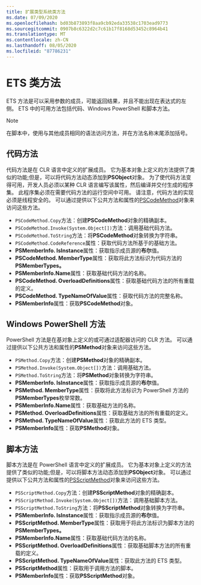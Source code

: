 ```yaml
---
title: 扩展类型系统类方法
ms.date: 07/09/2020
ms.openlocfilehash: bd03b873893f8aa9cb92eda33538c1703ead9773
ms.sourcegitcommit: 0907b8c6322d2c7c61b17f8168d53452c8964b41
ms.translationtype: MT
ms.contentlocale: zh-CN
ms.lasthandoff: 08/05/2020
ms.locfileid: "87786231"
---
```

# <a name="ets-class-methods"></a>ETS 类方法

ETS 方法是可以采用参数的成员，可能返回结果，并且不能出现在表达式的左侧。 ETS 中的可用方法包括代码、Windows PowerShell 和脚本方法。

> [!NOTE]
> 在脚本中，使用与其他成员相同的语法访问方法，并在方法名称末尾添加括号。

## <a name="code-methods"></a>代码方法

代码方法是在 CLR 语言中定义的扩展成员。 它为基本对象上定义的方法提供了类似的功能;但是，可以将代码方法动态添加到**PSObject**对象。 为了使代码方法变得可用，开发人员必须以某种 CLR 语言编写该属性，然后编译并交付生成的程序集。 此程序集必须在需要代码方法的运行空间中可用。 请注意，代码方法的实现必须是线程安全的。 可以通过提供以下公共方法和属性的[PSCodeMethod](/dotnet/api/system.management.automation.pscodemethod)对象来访问这些方法。

- `PSCodeMethod.Copy`方法：创建**PSCodeMethod**对象的精确副本。
- `PSCodeMethod.Invoke(System.Object[])`方法：调用基础代码方法。
- `PSCodeMethod.ToString`方法：将**PSCodeMethod**对象转换为字符串。
- `PSCodeMethod.CodeReference`属性：获取代码方法所基于的基础方法。
- **PSMemberInfo. IsInstance**属性：获取指示成员源的**布尔**值。
- **PSCodeMethod. MemberType**属性：获取将此方法标识为代码方法的**PSMemberTypes。**
- **PSMemberInfo.Name**属性：获取基础代码方法的名称。
- **PSCodeMethod. OverloadDefinitions**属性：获取基础代码方法的所有重载的定义。
- **PSCodeMethod. TypeNameOfValue**属性：获取代码方法的完整名称。
- **PSMemberInfo**属性：获取**PSCodeMethod**对象。

## <a name="windows-powershell-methods"></a>Windows PowerShell 方法

PowerShell 方法是在基对象上定义的或可通过适配器访问的 CLR 方法。 可以通过提供以下公共方法和属性的**PSMethod**对象来访问这些方法。

- `PSMethod.Copy`方法：创建**PSMethod**对象的精确副本。
- `PSMethod.Invoke(System.Object[])`方法：调用基础方法。
- `PSMethod.ToString`方法：将**PSMethod**对象转换为字符串。
- **PSMemberInfo. IsInstance**属性：获取指示成员源的**布尔**值。
- **PSMethod. MemberType**属性：获取将此方法标识为 PowerShell 方法的**PSMemberTypes**枚举常数。
- **PSMemberInfo.Name**属性：获取基础方法的名称。
- **PSMethod. OverloadDefinitions**属性：获取基础方法的所有重载的定义。
- **PSMethod. TypeNameOfValue**属性：获取此方法的 ETS 类型。
- **PSMemberInfo**属性：获取**PSMethod**对象。

## <a name="script-methods"></a>脚本方法

脚本方法是在 PowerShell 语言中定义的扩展成员。 它为基本对象上定义的方法提供了类似的功能;但是，可以将脚本方法动态添加到**PSObject**对象。 可以通过提供以下公共方法和属性的[PSScriptMethod](/dotnet/api/system.management.automation.psscriptmethod)对象来访问这些方法。

- `PSScriptMethod.Copy`方法：创建**PSScriptMethod**对象的精确副本。
- `PSScriptMethod.Invoke(System.Object[])`方法：调用基础脚本方法。
- `PSScriptMethod.ToString`方法：将**PSScriptMethod**对象转换为字符串。
- **PSMemberInfo. IsInstance**属性：获取指示成员源的**布尔**值。
- **PSScriptMethod. MemberType**属性：获取用于将此方法标识为脚本方法的**PSMemberTypes。**
- **PSMemberInfo.Name**属性：获取基础代码方法的名称。
- **PSScriptMethod. OverloadDefinitions**属性：获取基础脚本方法的所有重载的定义。
- **PSScriptMethod. TypeNameOfValue**属性：获取此方法的 ETS 类型。
- **PSScriptMethod**属性：获取用于调用方法的脚本。
- **PSMemberInfo**属性：获取**PSScriptMethod**对象。
